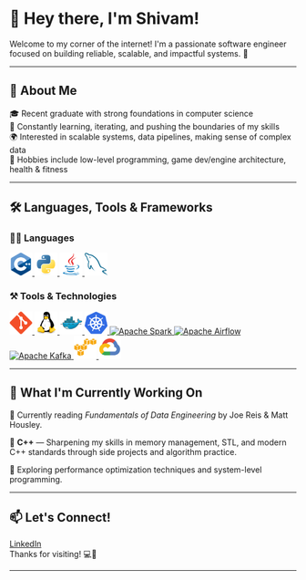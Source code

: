 # 👋 Hey there, I'm Shivam!

Welcome to my corner of the internet! I'm a passionate software engineer focused on building reliable, scalable, and impactful systems. 🚀

---
## 💼 About Me

🎓 Recent graduate with strong foundations in computer science  
🧠 Constantly learning, iterating, and pushing the boundaries of my skills  
🌍 Interested in scalable systems, data pipelines, making sense of complex data  
🧪 Hobbies include low-level programming, game dev/engine architecture, health & fitness

---

## 🛠️ Languages, Tools & Frameworks

### 🧑‍💻 Languages  
<a href="https://isocpp.org/" target="_blank" rel="noreferrer">
  <img src="https://raw.githubusercontent.com/devicons/devicon/master/icons/cplusplus/cplusplus-original.svg" alt="cplusplus" width="40" height="40"/>
</a>
<a href="https://www.python.org" target="_blank" rel="noreferrer">
  <img src="https://raw.githubusercontent.com/devicons/devicon/master/icons/python/python-original.svg" alt="python" width="40" height="40"/>
</a>
<a href="https://www.java.com" target="_blank" rel="noreferrer">
  <img src="https://raw.githubusercontent.com/devicons/devicon/master/icons/java/java-original.svg" alt="java" width="40" height="40"/>
</a>
<a href="https://www.w3schools.com/sql/" target="_blank" rel="noreferrer">
  <img src="https://raw.githubusercontent.com/devicons/devicon/master/icons/mysql/mysql-original.svg" alt="sql" width="40" height="40"/>
</a>

### ⚒️ Tools & Technologies
<a href="https://git-scm.com/" target="_blank" rel="noreferrer">
  <img src="https://raw.githubusercontent.com/devicons/devicon/master/icons/git/git-original.svg" alt="git" width="40" height="40"/>
</a>
<a href="https://www.linux.org/" target="_blank" rel="noreferrer">
  <img src="https://raw.githubusercontent.com/devicons/devicon/master/icons/linux/linux-original.svg" alt="linux" width="40" height="40"/>
</a>
<a href="https://www.docker.com/" target="_blank" rel="noreferrer">
  <img src="https://raw.githubusercontent.com/devicons/devicon/master/icons/docker/docker-original.svg" alt="docker" width="40" height="40"/>
</a>
<a href="https://kubernetes.io/" target="_blank" rel="noreferrer">
  <img src="https://raw.githubusercontent.com/devicons/devicon/master/icons/kubernetes/kubernetes-plain.svg" alt="kubernetes" width="40" height="40"/>
</a>
<a href="https://spark.apache.org/" target="_blank" rel="noreferrer">
  <img src="https://upload.wikimedia.org/wikipedia/commons/f/f3/Apache_Spark_logo.svg" alt="Apache Spark" width="90" height="40"/>
</a>
<a href="https://airflow.apache.org/" target="_blank" rel="noreferrer">
  <img src="https://upload.wikimedia.org/wikipedia/commons/thumb/d/de/AirflowLogo.png/250px-AirflowLogo.png" alt="Apache Airflow" width="90" height="40"/>
</a>
<a href="https://kafka.apache.org/" target="_blank" rel="noreferrer">
  <img src="https://upload.wikimedia.org/wikipedia/commons/0/01/Apache_Kafka_logo.svg" alt="Apache Kafka" width="40" height="40"/>
</a>
<a href="https://aws.amazon.com/" target="_blank" rel="noreferrer">
  <img src="https://raw.githubusercontent.com/devicons/devicon/master/icons/amazonwebservices/amazonwebservices-original.svg" alt="AWS" width="40" height="40"/>
</a>
<a href="https://cloud.google.com/" target="_blank" rel="noreferrer">
  <img src="https://raw.githubusercontent.com/devicons/devicon/master/icons/googlecloud/googlecloud-original.svg" alt="Google Cloud" width="40" height="40"/>
</a>

---

## 🔧 What I'm Currently Working On

📘 Currently reading *Fundamentals of Data Engineering* by Joe Reis & Matt Housley.  

🧠 **C++** — Sharpening my skills in memory management, STL, and modern C++ standards through side projects and algorithm practice.  

📐 Exploring performance optimization techniques and system-level programming.

---

## 📫 Let's Connect!
[LinkedIn](https://linkedin.com/in/shiv77)  
Thanks for visiting! 💻🎉

---


<!--
**shiv42x/shiv42x** is a ✨ _special_ ✨ repository because its `README.md` (this file) appears on your GitHub profile.

Here are some ideas to get you started:

- 🔭 I’m currently working on ...
- 🌱 I’m currently learning ...
- 👯 I’m looking to collaborate on ...
- 🤔 I’m looking for help with ...
- 💬 Ask me about ...
- 📫 How to reach me: ...
- 😄 Pronouns: ...
- ⚡ Fun fact: ...
-->
